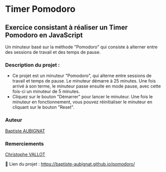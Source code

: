 # Timer Pomodoro

## Exercice consistant à réaliser un Timer Pomodoro en JavaScript

Un minuteur basé sur la méthode "Pomodoro" qui consiste à alterner entre des sessions de travail et des temps de pause.

### Description du projet :

- Ce projet est un minuteur "Pomodoro", qui alterne entre sessions de travail et temps de pause. Le minuteur démarre à 25 minutes. Une fois arrivé à son terme, le minuteur passe ensuite en mode pause, avec cette fois-ci un minuteur de 5 minutes.
- Cliquez sur le bouton "Démarrer" pour lancer le minuteur. Une fois le minuteur en fonctionnement, vous pouvez réinitialiser le minuteur en cliquant sur le bouton "Reset".

### Auteur

[Baptiste AUBIGNAT](https://github.com/baptiste-aubignat)

### Remerciements

[Christophe VALLOT](https://github.com/princecorg)

:memo: Lien du projet : https://baptiste-aubignat.github.io/pomodoro/
